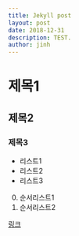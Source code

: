 ```yaml
---
title: Jekyll post
layout: post
date: 2018-12-31
description: TEST.
author: jinh
---
```


# 제목1

## 제목2

### 제목3

- 리스트1
- 리스트2
- 리스트3

0. 순서리스트1
0. 순서리스트2

[링크](https://aaa.com)